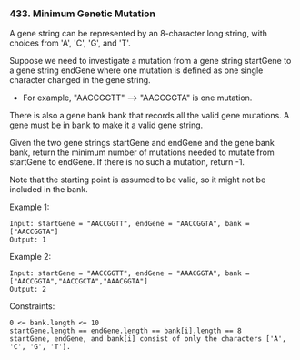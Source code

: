 ### 433. Minimum Genetic Mutation

A gene string can be represented by an 8-character long string, with choices from 'A', 'C', 'G', and 'T'.

Suppose we need to investigate a mutation from a gene string startGene to a gene string endGene where one mutation is defined as one single character changed in the gene string.

*    For example, "AACCGGTT" --> "AACCGGTA" is one mutation.

There is also a gene bank bank that records all the valid gene mutations. A gene must be in bank to make it a valid gene string.

Given the two gene strings startGene and endGene and the gene bank bank, return the minimum number of mutations needed to mutate from startGene to endGene. If there is no such a mutation, return -1.

Note that the starting point is assumed to be valid, so it might not be included in the bank.



Example 1:

    Input: startGene = "AACCGGTT", endGene = "AACCGGTA", bank = ["AACCGGTA"]
    Output: 1

Example 2:

    Input: startGene = "AACCGGTT", endGene = "AAACGGTA", bank = ["AACCGGTA","AACCGCTA","AAACGGTA"]
    Output: 2



Constraints:

    0 <= bank.length <= 10
    startGene.length == endGene.length == bank[i].length == 8
    startGene, endGene, and bank[i] consist of only the characters ['A', 'C', 'G', 'T'].
